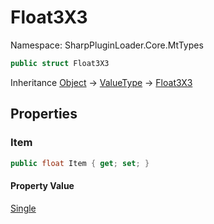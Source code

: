 # Float3X3

Namespace: SharpPluginLoader.Core.MtTypes

```csharp
public struct Float3X3
```

Inheritance [Object](https://docs.microsoft.com/en-us/dotnet/api/System.Object) → [ValueType](https://docs.microsoft.com/en-us/dotnet/api/System.ValueType) → [Float3X3](./SharpPluginLoader.Core.MtTypes.Float3X3.md)

## Properties

### **Item**

```csharp
public float Item { get; set; }
```

#### Property Value

[Single](https://docs.microsoft.com/en-us/dotnet/api/System.Single)<br>
